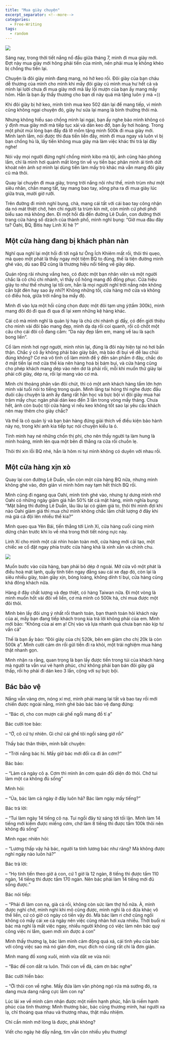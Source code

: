 ```yaml
---
title: "Mua giày chuyện"
excerpt_separator: <!--more-->
categories:
  - Free-Writing
tags:
  - random
---
```


![](assets/images/2020/06/2020-06-03-mua-giay-chuyen.webp)


Sáng nay, trong thời tiết nắng nổ đầu giữa tháng 7, mình đi mua giày mới. Đợt này mua giày mới hông phải tiền của mình, nên phải mua lẹ không khéo bị chồng thu tiền lại.

Chuyện là đôi giày mình đang mang, nó hở keo rồi. Đôi giày của bạn cháu dễ thương của mình cho mình khi mấy đôi giày cũ mình mua hư hết cả và mình lại lười chưa đi mua giày mới mà lầy lội mượn của bạn ấy mang mấy hôm. Hẳn là bạn ấy thấy thương cho bạn dì này quá mà tặng luôn ý mà =))

Khi đôi giày bị hở keo, mình tính mua keo 502 dán lại để mang tiếp, vì mình cũng không ngại chuyện đó, giày hư sửa lại mang là bình thường thôi mà.

Nhưng không hiểu sao chồng mình lại ngại, bạn ấy nghe bảo mình không có ý định mua giày mới mà tiếp tục xài và dán keo đỡ, bạn ấy hơi hoảng. Trong một phút mủi lòng bạn đấy đã lỡ mồm tặng mình 500k đi mua giày mới. Mình lanh lắm, nói được thì đưa tiền liền đây, mình đi mua ngay và luôn vì bị bạn chồng hù là, lấy tiền không mua giày mà làm việc khác thì trả lại đây nghe!

Nói vậy mọi người đừng nghĩ chồng mình kibo mà tội, ảnh cũng hào phóng lắm, chỉ là mình hơi quánh mất lòng tin về vụ tiền bạc phân minh ái tình dứt khoát nên ảnh sợ mình lại dùng tiền làm mấy trò khác mà vẫn mang đôi giày cũ mà thôi.

Quay lại chuyện đi mua giày, trong trời nắng nôi như thế, mình trùm như một siêu nhân, chân mang tất, tay mang bao tay, xông pha ra đi mua giày lúc giữa trưa, mười giờ rưỡi.

Trên đường đi mình nghĩ bụng, chà, mang cái tất với cái bao tay công nhận da nó mát thiệt chớ, hèn chi người ta trùm kín mít, còn mình cứ phơi phới biểu sao mà không đen. Đi một hồi đã đến đường Lê Duẩn, con đường thời trang cửa hàng số dzách của thành phố, mình nghĩ bụng: “Giờ mua đâu đây ta? Oahi, BQ, Bitis hay Linh Xí hè ?”

## Một cửa hàng đang bị khách phàn nàn
Nghĩ qua nghĩ lại một hồi đi tới ngã tư Ông Ích Khiêm mất rồi, thôi thì quẹo, mà quẹo một phát là thấy ngay một tiệm BQ to đùng, thế là tiện đường mình ghé vào, dù sao BQ cũng là thương hiệu nổi tiếng về giày dép.

Quán rộng rãi nhưng vắng heo, có được một bạn nhân viên và một người chắc là cô chủ chi nhánh, vì thấy cổ hông mang đồ đồng phục. Cửa hiệu giày to như thế nhưng lại tối om, hẳn là mọi người nghĩ trời nắng nên không cần bật đèn hay sao ấy nhỉ?! Không những tối, cửa hàng mở cửa và không có điều hoà, giữa trời nắng ba mấy độ.

Mình đi vào lựa một hồi cũng chọn được một đôi tạm ưng ý(tầm 300k), mình mang đôi đó đi qua đi qua đi lại xem những kệ hàng khác.

Cái cô mà mình nghĩ là quản lý hay là chủ chi nhánh gì đấy, có đến giới thiệu cho mình vài đôi bảo mang đẹp, mình dạ dạ rồi coi quanh, rồi cô chốt một câu cho cái đôi cỗ đang cầm: “Da này đẹp lắm em, mang về lau là sạch bong liền”.

Cổ làm mình hơi ngợ người, mình nhìn lại, đúng là đôi này hiện tại nó hơi bẩn thận. Chắc ý cô ấy không phải bảo giày bẩn, mà bảo đi bụi về dễ lau chùi đúng không? Cơ mà vô tình cổ làm mình để ý đến sản phẩm ở đây, chắc do ở mặt tiền lại mở cửa thế kia nên hàng hoá bị bám bụi, và cửa hàng cũng cho phép khách mang dép vào nên dơ là phải rồi, mỗi khi muốn thử giày lại phải cởi giày, dép ra, rồi lại mang vào cơ mà.

Mình chỉ thoáng phân vân đôi chút, thì có một anh khách hàng tầm lớn hơn mình vài tuổi nói to tiếng trong quán. Mình lắng tai hóng thì nghe được đầu đuôi câu chuyện là anh ấy đang rất hằn học và bực bội vì đôi giày mua hai trăm mấy chục ngàn phải dán keo đến 3 lần trong vòng mấy tháng. Chưa hết, ảnh còn buộc tội cửa hàng vì nếu keo không tốt sao lại yêu cầu khách nên may thêm cho giày chắc?

Và thế là cô quản lý và bạn bán hàng đứng giải thích về điều kiện bảo hành này nọ, trong khi anh kia tiếp tục nói chuyện kiểu la ó.

Tính mình hay né những chốn thị phi, cho nên thấy người ta làm hung là mình hoảng, mình lẻn qua một bên đi thẳng ra cửa rồi chuồn lẹ.

Thôi thì xin lỗi BQ nhé, hẳn là hôm ni tụi mình không có duyên với nhau rồi.

## Một cửa hàng xịn xò
Quay lại con đường Lê Duẩn, vẫn còn một cửa hàng BQ nữa, nhưng mình không ghé vào, đơn giản vì mình hôm nay tạm hết thích BQ rồi.

Mình cũng đi ngang qua Oahi, mình tính ghé vào, nhưng tự dưng mình nhớ Oahi có những ngày giảm giá hẳn 50% tất cả mặt hàng, mình nghĩa bụng: “Mặt bằng thì đường Lê Duẩn, lâu lâu lại có giảm giá to, thôi thì mình đợi khi nào Oahi giảm giá thì mua chứ mình không chắc lắm chất lượng ở đây khi mà giá cả đội lên nhiều thế kia?”

Mình quẹo qua Yên Bái, tiến thẳng tới Linh Xí, cửa hàng cuối cùng mình dừng chân trước khi lo về nhà trong thời tiết nóng nực này.

Linh Xí cho mình một cái nhìn hoàn toàn mới, cửa hàng mới cải tạo, một chiếc xe cổ đặt ngay phía trước cửa hàng khá là xinh xắn và chỉnh chu.

![](assets/images/2020/06/2020-06-03-mua-giay-chuyen-1.jpg)

Muốn bước vào cửa hàng, bạn phải bỏ dép ở ngoài. Mở cửa vô một phát là điều hoà mát lạnh, quầy tính tiền ngay đằng sau cái xe đạp đó, còn lại là siêu nhiều giày, toàn giày xịn, bóng loáng, không dính tí bụi, cửa hàng cũng khá đông khách nữa.

Hàng ở đây chất lượng và đẹp thiệt, có hàng Taiwan nữa. Đi một vòng là mình muốn hốt vài đôi về liền, cơ mà mình có 500k hà, chỉ mua được một đôi thôi.

Mình bèn lấy đôi ưng ý nhất rồi thanh toán, bạn thanh toán hỏi khách này của ai, mấy bạn đang tiếp khách trong kia trả lời không phải của em. Mình mới bảo: “Không của ai em ạ! Chị vào và lựa nhanh quá chưa bạn nào kịp tư vấn cả”

Thế là bạn ấy bảo: “Đôi giày của chị 520k, bên em giảm cho chị 20k là còn 500k ạ”. Mình cười cám ơn rồi gửi tiền đi ra khỏi, một trải nghiệm mua hàng thật nhanh gọn.

Mình nhận ra rằng, quan trọng là bạn lấy được tiền trong túi của khách hàng mà người ta vẫn vui vẻ hạnh phúc, chứ không phải bạn bán đôi giày giá thấp, rồi họ phải đi dán keo 3 lần, cộng với sự bực bội.

## Bác bảo vệ
Nắng vẫn vàng ơm, nóng xí mợ, mình phải mang lại tất và bao tay rồi mới chiến được ngoài nắng, mình ghé bảo bác bảo vệ đang đứng:

– “Bác ơi, cho con mượn cái ghế ngồi mang đồ tí ạ”

Bác cười toe bảo:

– “Ờ, cô cứ tự nhiên. Gì chứ cái ghế tôi ngồi sáng giờ rồi”

Thấy bác thân thiện, mình bắt chuyện:

– “Trời nắng bác hỉ. Mấy giờ bác mới đổi ca đi ăn cơm?”

Bác bảo:

– “Làm cả ngày cô ạ. Cơm thì mình ăn cơm quán đối diện đó thôi. Chớ tui làm một ca không đủ sống”

Mình hỏi:

– “Ủa, bác làm cả ngày ở đây luôn hả? Bác làm ngày mấy tiếng?”

Bác trả lời:

– “Tui làm ngày 14 tiếng cô nạ. Tui ngồi đây từ sáng tới tối lận. Mình làm 14 tiếng mới kiếm được miếng cơm, chớ làm 8 tiếng thì được tầm 100k thôi nên không đủ sống”

Mình ngạc nhiên hỏi:

– “Lương thấp vậy hả bác, người ta tính lương bác như răng? Mà không được nghỉ ngày nào luôn hả?”

Bác trả lời:

– “Họ tính tiền theo giờ á con, cứ 1 giờ là 12 ngàn, 8 tiếng thì được tầm 110 ngàn, 14 tiếng thì được tầm 170 ngàn. Nên bác phải làm 14 tiếng mới đủ sống được.”

Bác nói tiếp:

– “Phải đi làm con nạ, già cả rồi, không còn sức làm thợ hồ nữa. À, mình được nghỉ chớ, mình nghỉ khi mô cũng được, mình nghỉ là có đứa khác vô thế liền, cứ có giờ có ngày có tiền vậy đó. Mà bác làm ri chớ cũng ngồi không có mấy cái xe cả ngày nên việc cũng nhàn hơi xưa nhiều. Thời buổi ni bác mà nghỉ là mất việc ngay, nhiều người không có việc làm nên bác quý công việc ni lắm, quen mới xin được á con”

Mình thấy thương lạ, bác làm mình cảm động quá xá, cái tình yêu của bác với công việc sao mà nó giản đơn, mục đích nó cũng rất chi là đơn giản.

Mình mang đồ xong xuôi, mình vừa dắt xe vừa nói:

– “Bác để con dắt ra luôn. Thôi con về đã, cám ơn bác nghe”

Bác cười hiền bảo:

– “Ời thôi con về nghe. Mấy đứa làm văn phòng ngó rứa mà sướng đó, ra dang mưa dang nắng cực lắm con nạ”

Lúc lái xe về mình cảm nhận được một niềm hạnh phúc, hẳn là niềm hạnh phúc của tình thương: Mình thương bác, bác cũng thương mình, hai người xa lạ, chỉ thoáng qua nhau và thương nhau, thật mầu nhiệm.

Chỉ cần mình mở lòng là được, phải không?

Viết cho ngày hè đầy nắng, tim vẫn còn nhiều yêu thương!